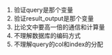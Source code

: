 # 
1. 验证query是那个变量
2. 验证result_output是那个变量
3. 比论文中要高一倍的通信和计算量
4. 不理解数据库的编码方式
5. 不理解query的col和index的分配